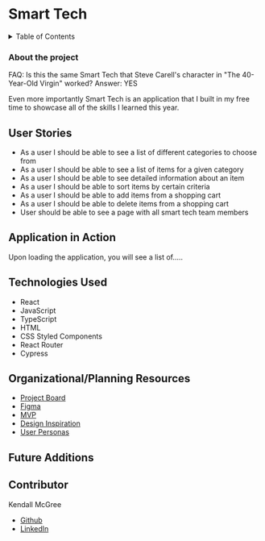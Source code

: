 # Smart Tech

<details>
  <summary>Table of Contents</summary>
  <ol>
    <li><a href="#about-the-challenge">About the Project/<a></li>
    <li><a href="#about-the-challenge">User Stories/<a></li>
    <li><a href="#application-in-action">Application in Action</a></li>
    <li><a href="#technologies-used">Technologies Used</a></li>
    <li><a href="#organizational-resources">Organizational/Planning Resources</a></li>
    <li><a href="#future-additions">Future Additions</a></li>
    <li><a href="#contributor">Contributor</a></li>
  </ol>
</details>

### About the project
FAQ: Is this the same Smart Tech that Steve Carell's character in "The 40-Year-Old Virgin" worked? Answer: YES 

Even more importantly Smart Tech is an application that I built in my free time to showcase all of the skills I learned this year.

## User Stories
- As a user I should be able to see a list of different categories to choose from
- As a user I should be able to see a list of items for a given category
- As a user I should be able to see detailed information about an item
- As a user I should be able to sort items by certain criteria
- As a user I should be able to add items from a shopping cart
- As a user I should be able to delete items from a shopping cart
- User should be able to see a page with all smart tech team members

## Application in Action

Upon loading the application, you will see a list of.....

## Technologies Used

- React
- JavaScript
- TypeScript
- HTML
- CSS Styled Components
- React Router
- Cypress


## Organizational/Planning Resources
 - [Project Board](https://github.com/users/kendallm360/projects/4/views/1)
 - [Figma](https://www.figma.com/file/UsOAE3rAptWu0q4lLhCgI2/Smart-Tech?node-id=1%3A2)
 - [MVP](https://docs.google.com/document/d/1Bn9kGBiyN8qaxEYMc9hHdi1dHYXkHljyGGNz2hM-8-E/edit)
 - [Design Inspiration](https://docs.google.com/document/d/1xrrGQmP0zfN4CnbYPE0Yxk9pusbF6VpRsp-M2Zv6TS4/edit)
 - [User Personas]()


## Future Additions


## Contributor
  Kendall McGree
 - [Github](https://github.com/kendallm360)
 - [LinkedIn](https://www.linkedin.com/in/kendall-mcgree/)


